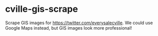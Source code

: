 # cville-gis-scrape

Scrape GIS images for https://twitter.com/everysalecville. We could use
Google Maps instead, but GIS images look more professional!
